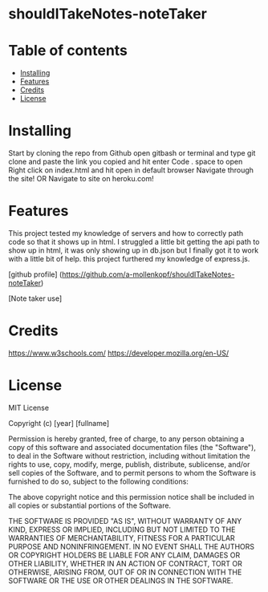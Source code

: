 # shouldITakeNotes-noteTaker

# Table of contents

* [Installing](#Installing)
* [Features](#Features)
* [Credits](#Credits)
* [License](#License)

# Installing 

Start by cloning the repo from Github 
open gitbash or terminal and type git clone and paste the link you copied and hit enter
Code . space to open
Right click on index.html and hit open in default browser
Navigate through the site!
OR
Navigate to site on heroku.com!



# Features

This project tested my knowledge of servers and how to correctly path code so that it shows up in html. I struggled a little bit getting the api path to show up in html, it was only showing up in db.json but I finally got it to work with a little bit of help. this project furthered my knowledge of express.js.

[github profile] (https://github.com/a-mollenkopf/shouldITakeNotes-noteTaker)


[Note taker use]


[](assets/note-taker-1.png)


[](assets/note-taker-2.png)


[](assets/note-taker-3.png)





# Credits
https://www.w3schools.com/
https://developer.mozilla.org/en-US/

# License

MIT License

Copyright (c) [year] [fullname]

Permission is hereby granted, free of charge, to any person obtaining a copy
of this software and associated documentation files (the "Software"), to deal
in the Software without restriction, including without limitation the rights
to use, copy, modify, merge, publish, distribute, sublicense, and/or sell
copies of the Software, and to permit persons to whom the Software is
furnished to do so, subject to the following conditions:

The above copyright notice and this permission notice shall be included in all
copies or substantial portions of the Software.

THE SOFTWARE IS PROVIDED "AS IS", WITHOUT WARRANTY OF ANY KIND, EXPRESS OR
IMPLIED, INCLUDING BUT NOT LIMITED TO THE WARRANTIES OF MERCHANTABILITY,
FITNESS FOR A PARTICULAR PURPOSE AND NONINFRINGEMENT. IN NO EVENT SHALL THE
AUTHORS OR COPYRIGHT HOLDERS BE LIABLE FOR ANY CLAIM, DAMAGES OR OTHER
LIABILITY, WHETHER IN AN ACTION OF CONTRACT, TORT OR OTHERWISE, ARISING FROM,
OUT OF OR IN CONNECTION WITH THE SOFTWARE OR THE USE OR OTHER DEALINGS IN THE
SOFTWARE.